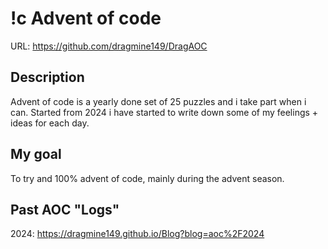 # !c Advent of code
URL: https://github.com/dragmine149/DragAOC

## Description
Advent of code is a yearly done set of 25 puzzles and i take part when i can.
Started from 2024 i have started to write down some of my feelings + ideas for each day.

## My goal
To try and 100% advent of code, mainly during the advent season.

## Past AOC "Logs"
2024: https://dragmine149.github.io/Blog?blog=aoc%2F2024
